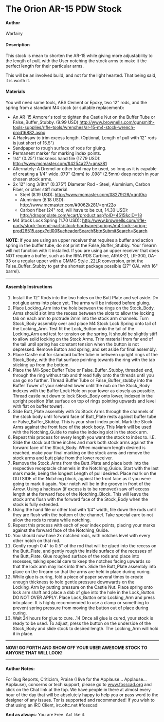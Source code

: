 # The Orion AR-15 PDW Stock

#### Author 
Warfairy

#### Description
This stock is mean to shorten the AR-15 while giving more adjustability to the length of pull, with the User notching the stock arms to make it the perfect length for their particular arms.

This will be an involved build, and not for the light hearted. That being said, it is worth it.


#### Materials
You will need some tools, ABS Cement or Epoxy, two 12" rods, and the spring from a standard M4 stock (or suitable replacement):

* An AR-15 Armorer's tool to tighten the Castle Nut on the Buffer Tube or False_Buffer_Stubby. (9.99 USD) http://www.brownells.com/gunsmith-tools-supplies/rifle-tools/wrenches/ar-15-m4-stock-wrench-prod16882.aspx
* A Hacksaw to trim excess length. (Optional, Length of pull with 12" rods is just short of 15.5")
* Sandpaper to rough surface of rods for gluing.
* Permanent marker for marking index points.
* 1/4" (0.25") thickness hand file (17.79 USD): http://www.mcmaster.com/#4254a27/=qnsz81
* Alternately: A Dremel or other tool may be used, so long as it is capable of creating a 1/4" wide .079" (2mm) to .098" (2.5mm) deep notch in your chosen stock arms.
* 2x 12" long 3/8th" (0.375") Diameter Rod - Steel, Aluminium, Carbon Fiber, or other stiff material:
  * Steel (8.19 USD): http://www.mcmaster.com/#8279t26/=qnt0ra
  * Aluminium (8.18 USD): http://www.mcmaster.com/#9062k281/=qnt22o
  * Carbon fiber (24" rod, will have to be cut, 14.30 USD): http://dragonplate.com/ecart/product.asp?pID=4515&cID=18
* M4 Stock Lock Spring (1.70 USD):
http://www.brownells.com/rifle-parts/stock-forend-parts/stock-hardware/springs/m4-lock-spring-prod26515.aspx?ctl00$ucheaderSearch$btnSubmitSearch=Search

**NOTE**: If you are using an upper receiver that requires a buffer and action spring in the buffer tube, do not print the False_Buffer_Stubby. Your firearm will not function with it installed. If you are using an upper receiver that does NOT require a buffer, such as the RRA PDS Carbine, ARAK-21, LR-300, OA-93 or a regular upper with a CMMG Style .22LR conversion, print the False_Buffer_Stubby to get the shortest package possible (27" OAL with 16" barrel).


---

#### Assembly Instructions

1. Install the 12" Rods into the two holes on the Butt Plate and set aside. Do not glue arms into place yet. The arms will be indexed before gluing.
2. Place Locking_Arm into the hole between the rings on the Stock_Body. Arms should slot into the recess between the slots to allow the locking tab on each arm to protrude 2mm into the stock arm channels. Turn Stock_Body assembly over and place M4 Stock Lock Spring onto tail of the Locking_Arm. Test fit the Lock_Button onto the tail of the Locking_Arm and test for tension on the spring. It should be slightly stiff to allow solid locking on the Stock Arms. Trim material from far end of the tail until spring has constant tension when the button is not depressed. Remove Button and spring, and set aside for final assembly. 
3. Place Castle nut for standard buffer tube in between upright rings of the Stock_Body, with the flat surface pointing towards the ring with the tab sticking up from the bottom. 
4. Place the Mil-Spec Buffer Tube or False_Buffer_Stubby, threaded end, through the ring without tab and thread fully onto the threads until you can go no further. Thread Buffer Tube or False_Buffer_stubby into the Buffer Tower of your selected lower until the nub on the Stock_Body indexes with the Buffer Lock Hole on your lower as closely as possible. Thread castle nut down to lock Stock_Body onto lower, indexed in the upright position (flat surface on top of rings pointing upwards and level with flat on buffer tower).
5. Slide Butt_Plate assembly with 2x Stock Arms through the channels of the stock body until forward face of Butt_Plate rests against buffer tube or False_Buffer_Stubby. This is your short index point. Mark the Stock Arms against the front face of the stock body. This Mark will be used with the Notching_Guide to make the indexing slot in the stock arm.
6. Repeat this process for every length you want the stock to index to. I.E. Slide the stock out three inches and mark both stock arms against the forward face of the Stock_Body. When maximum length desired is reached, make your final marking on the stock arms and remove the stock arms and butt plate from the lower receiver.
7. Remove the Stock_Arms from the Butt_Plate and place both into the respective receptacle channels in the Notching_Guide. Start with the last mark made, being the longest Length of pull desired. Place mark on the OUTSIDE of the Notching block, against the front face as if you were going to mark it again. Your notch will be in the groove in front of the Arrow. Using a hacksaw (if excess is to be removed) saw off excess length at the forward face of the Notching_Block. This will leave the stock arms flush with the forward face of the Stock_Body when the stock is fully extended.
8. Using the hand file or other tool with 1/4" width, file down the rods until they are flush with the bottom of the channel. Take special care to not allow the rods to rotate while notching.
9. Repeat this process with each of your index points, placing your marks against the forward face of the Notching_Guide.
10. You should now have 2x notched rods, with notches level with every other notch on that rod.
11. Gently rough 0.4" to 0.5" of the rod that will be glued into the recess on the Butt_Plate, and gently rough the inside surface of the recesses of the Butt_Plate. Glue roughed surface of the rods and place into recesses, taking special care to keep the notches facing upwards so that the lock arm may lock into them. Slide the Butt_Plate assembly into place on the firearm so that the arms are held in place during curing.
12. While glue is curing, fold a piece of paper several times to create enough thickness to hold gentle pressure downwards on the Locking_Arm by putting pressure on the Castle Nut. Place spring onto lock arm shaft and place a dab of glue into the hole in the Lock_Button. DO NOT OVER APPLY. Place Lock_Button onto Locking_Arm and press into place. It is highly recommended to use a clamp or something to prevent spring pressure from moving the button out of place during curing.
13. Wait 24 hours for glue to cure.
.14 Once all glue is cured, your stock is ready to be used. To adjust, press the button on the underside of the Stock_Body and slide stock to desired length. The Locking_Arm will hold it in place.


---

**NOW! GO FORTH AND SHOW OFF YOUR UBER AWESOME STOCK TO ANYONE THAT WILL LOOK!**

---
#### Author Notes:
For Bug Reports, Criticism, Praise (I live for the Applause... Applause... Applause), concerns or tech support, please go to www.fosscad.org and click on the Chat link at the top. We have people in there at almost every hour of the day that will be absolutely happy to help you or pass word to the designer of any issues. Tor is supported and recommended! If you wish to chat using an IRC Client, irc.oftc.net #fosscad

**And as always**:  You are Free. Act like it.
